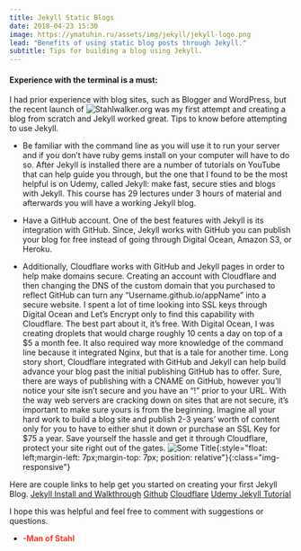 ```yaml
---
title: Jekyll Static Blogs
date: 2018-04-23 15:30
image: https://ymatuhin.ru/assets/img/jekyll/jekyll-logo.png
lead: "Benefits of using static blog posts through Jekyll." 
subtitle: Tips for building a blog using Jekyll.
---
```

#### Experience with the terminal is a must:
 
I had prior experience with blog sites, such as Blogger and WordPress, but the recent launch of ![Stahlwalker.org]( https://stahlwalker.org/) was my first attempt and creating a blog from scratch and Jekyll worked great. Tips to know before attempting to use Jekyll.

* Be familiar with the command line as you will use it to run your server and if you don’t have ruby gems install on your computer will have to do so. After Jekyll is installed there are a number of tutorials on YouTube that can help guide you through, but the one that I found to be the most helpful is on Udemy, called Jekyll: make fast, secure sties and blogs with Jekyll. This course has 29 lectures under 3 hours of material and afterwards you will have a working Jekyll blog. 

* Have a GitHub account. One of the best features with Jekyll is its integration with GitHub. Since, Jekyll works with GitHub you can publish your blog for free instead of going through Digital Ocean, Amazon S3, or Heroku. 

* Additionally, Cloudflare works with GitHub and Jekyll pages in order to help make domains secure. Creating an account with Cloudflare and then changing the DNS of the custom domain that you purchased to reflect GitHub can turn any “Username.github.io/appName” into a secure website. I spent a lot of time looking into SSL keys through Digital Ocean and Let’s Encrypt only to find this capability with Cloudflare. The best part about it, it’s free. With Digital Ocean, I was creating droplets that would charge roughly 10 cents a day on top of a $5 a month fee.  It also required way more knowledge of the command line because it integrated Nginx, but that is a tale for another time. Long story short, Cloudflare integrated with GitHub and Jekyll can help build advance your blog past the initial publishing GitHub has to offer. Sure, there are ways of publishing with a CNAME on GitHub, however you’ll notice your site isn’t secure and you have an “!” prior to your URL. With the way web servers are cracking down on sites that are not secure, it’s important to make sure yours is from the beginning. Imagine all your hard work to build a blog site and publish 2-3 years’ worth of content only for you to have to either shut it down or purchase an SSL Key for $75 a year. Save yourself the hassle and get it through Cloudflare, protect your site right out of the gates. ![Some Title]( https://lesniakswann.com/app/uploads/2017/01/more-secure-1920x700.jpg){:style="float: left;margin-left: 7px;margin-top: 7px; position: relative"}{:class="img-responsive"}

Here are couple links to help get you started on creating your first Jekyll Blog.
[Jekyll Install and Walkthrough]( https://jekyllrb.com/)
[Github](https://github.com/)
[Cloudflare]( https://www.cloudflare.com/)
[Udemy Jekyll Tutorial](https://www.udemy.com/static-website-generator-fast-secure-sites-blogs-with-jekyll/learn/v4/overview)

I hope this was helpful and feel free to comment with suggestions or questions.  

- **<span style="color:rgb(254, 57, 30)">-Man of Stahl</span>**

